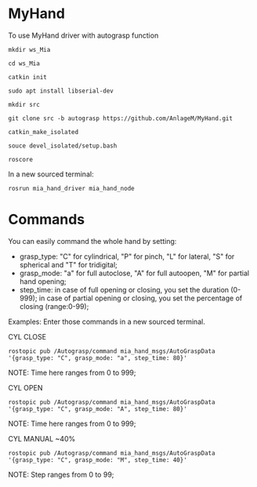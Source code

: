 # MyHand

To use MyHand driver with autograsp function

`mkdir ws_Mia`

`cd ws_Mia`

`catkin init`


`sudo apt install libserial-dev`

`mkdir src`

`git clone src -b autograsp https://github.com/AnlageM/MyHand.git`

`catkin_make_isolated`

`souce devel_isolated/setup.bash`

`roscore`

In a new sourced terminal:

`rosrun mia_hand_driver mia_hand_node`


# Commands

You can easily command the whole hand by setting:

- grasp_type: "C" for cylindrical, "P" for pinch, "L" for lateral, "S" for spherical and "T" for tridigital;
- grasp_mode: "a" for full autoclose, "A" for full autoopen, "M" for partial hand opening;
- step_time: in case of full opening or closing, you set the duration (0-999); in case of partial opening or closing, you set the percentage of closing (range:0-99);

Examples:
Enter those commands in a new sourced terminal.

CYL CLOSE

`rostopic pub /Autograsp/command mia_hand_msgs/AutoGraspData '{grasp_type: "C", grasp_mode: "a", step_time: 80}'`

NOTE: Time here ranges from 0 to 999;

CYL OPEN

`rostopic pub /Autograsp/command mia_hand_msgs/AutoGraspData '{grasp_type: "C", grasp_mode: "A", step_time: 80}'`

NOTE: Time here ranges from 0 to 999;

CYL MANUAL ~40%

`rostopic pub /Autograsp/command mia_hand_msgs/AutoGraspData '{grasp_type: "C", grasp_mode: "M", step_time: 40}'`

NOTE: Step ranges from 0 to 99;

